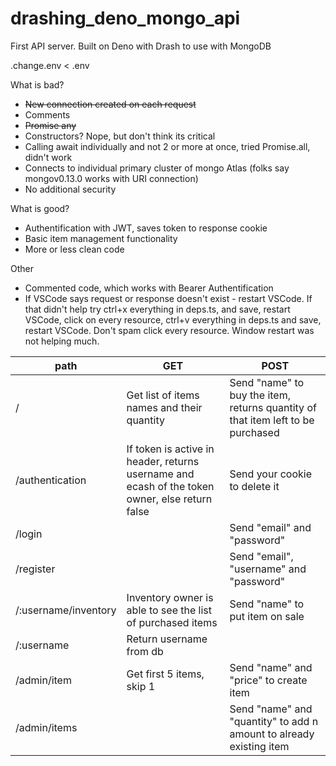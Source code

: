 # drashing_deno_mongo_api
First API server. Built on Deno with Drash to use with MongoDB

.change.env < .env




What is bad?
 - ~~New connection created on each request~~
 - Comments
 - ~~Promise any~~
 - Constructors? Nope, but don't think its critical
 - Calling await individually and not 2 or more at once, tried Promise.all, didn't work
 - Connects to individual primary cluster of mongo Atlas (folks say mongov0.13.0 works with URI connection)
 - No additional security

What is good?
 - Authentification with JWT, saves token to response cookie
 - Basic item management functionality
 - More or less clean code

Other
  - Commented code, which works with Bearer Authentification
  - If VSCode says request or response doesn't exist - restart VSCode. If that didn't help try ctrl+x everything in deps.ts, and save, restart VSCode, click on every resource, ctrl+v everything in deps.ts and save, restart VSCode. Don't spam click every resource. Window restart was not helping much.

path | GET | POST
--- | --- | ---
/ | Get list of items names and their quantity | Send "name" to buy the item, returns quantity of that item left to be purchased 
/authentication | If token is active in header, returns username and ecash of the token owner, else return false | Send your cookie to delete it
/login | | Send "email" and "password"
/register | | Send "email", "username" and "password"
/:username/inventory | Inventory owner is able to see the list of purchased items | Send "name" to put item on sale
/:username | Return username from db |
/admin/item | Get first 5 items, skip 1 | Send "name" and "price" to create item
/admin/items | | Send "name" and "quantity" to add n amount to already existing item
